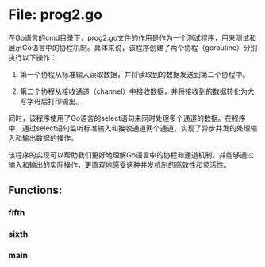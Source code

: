 # File: prog2.go

在Go语言的cmd目录下，prog2.go文件的作用是作为一个测试程序，用来测试和展示Go语言中的协程机制。具体来说，该程序创建了两个协程（goroutine）分别执行以下操作：

1. 第一个协程从标准输入读取数据，并将读取到的数据发送到第二个协程中。

2. 第二个协程从接收通道（channel）中接收数据，并将接收到的数据转化为大写字母后打印输出。

同时，该程序使用了Go语言的select语句来同时处理多个通道的数据。在程序中，通过select语句监听标准输入和接收通道两个通道，实现了异步并发的处理输入和输出数据的操作。

该程序的实现可以帮助我们更好地理解Go语言中的协程和通道机制，并能够通过输入和输出的实际操作，更直观地感受这种并发机制的高效性和灵活性。

## Functions:

### fifth





### sixth





### main





